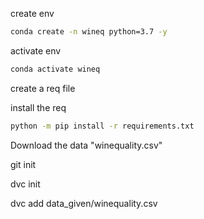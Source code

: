 create env
```bash
conda create -n wineq python=3.7 -y
```

activate env
```bash
conda activate wineq
```

create a req file

install the req
```bash
python -m pip install -r requirements.txt
```

Download the data "winequality.csv"

git init

dvc init

dvc add data_given/winequality.csv